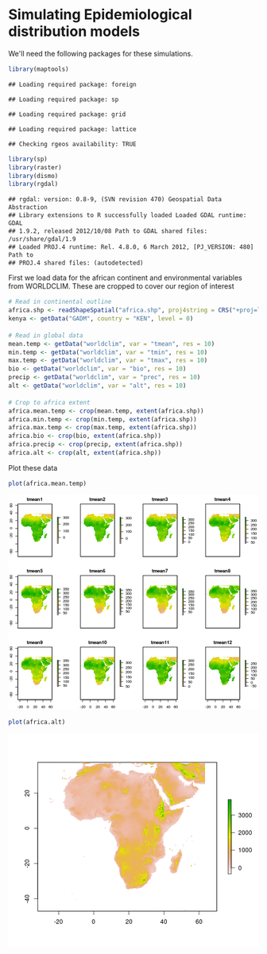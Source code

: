 Simulating Epidemiological distribution models
========================================================

We'll need the following packages for these simulations.


```r
library(maptools)
```

```
## Loading required package: foreign
```

```
## Loading required package: sp
```

```
## Loading required package: grid
```

```
## Loading required package: lattice
```

```
## Checking rgeos availability: TRUE
```

```r
library(sp)
library(raster)
library(dismo)
library(rgdal)
```

```
## rgdal: version: 0.8-9, (SVN revision 470) Geospatial Data Abstraction
## Library extensions to R successfully loaded Loaded GDAL runtime: GDAL
## 1.9.2, released 2012/10/08 Path to GDAL shared files: /usr/share/gdal/1.9
## Loaded PROJ.4 runtime: Rel. 4.8.0, 6 March 2012, [PJ_VERSION: 480] Path to
## PROJ.4 shared files: (autodetected)
```



First we load data for the african continent and environmental variables from WORLDCLIM. These are cropped to cover our region of interest



```r
# Read in continental outline
africa.shp <- readShapeSpatial("africa.shp", proj4string = CRS("+proj=longlat +ellps=WGS84 +datum=WGS84 +no_defs"))
kenya <- getData("GADM", country = "KEN", level = 0)

# Read in global data
mean.temp <- getData("worldclim", var = "tmean", res = 10)
min.temp <- getData("worldclim", var = "tmin", res = 10)
max.temp <- getData("worldclim", var = "tmax", res = 10)
bio <- getData("worldclim", var = "bio", res = 10)
precip <- getData("worldclim", var = "prec", res = 10)
alt <- getData("worldclim", var = "alt", res = 10)

# Crop to africa extent
africa.mean.temp <- crop(mean.temp, extent(africa.shp))
africa.min.temp <- crop(min.temp, extent(africa.shp))
africa.max.temp <- crop(max.temp, extent(africa.shp))
africa.bio <- crop(bio, extent(africa.shp))
africa.precip <- crop(precip, extent(africa.shp))
africa.alt <- crop(alt, extent(africa.shp))
```


Plot these data


```r
plot(africa.mean.temp)
```

![plot of chunk unnamed-chunk-3](figure/unnamed-chunk-3.png) 


```r
plot(africa.alt)
```

![plot of chunk unnamed-chunk-4](figure/unnamed-chunk-4.png) 

